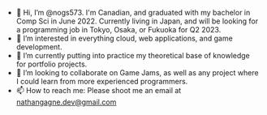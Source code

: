 - 👋 Hi, I’m @nogs573. I'm Canadian, and graduated with my bachelor in Comp Sci in June 2022. 
  Currently living in Japan, and will be looking for a programming job in Tokyo, Osaka, or Fukuoka for Q2 2023.  
- 👀 I’m interested in everything cloud, web applications, and game development.
- 🌱 I’m currently putting into practice my theoretical base of knowledge for portfolio projects.
- 💞️ I’m looking to collaborate on Game Jams, as well as any project where I could learn from more
  experienced programmers.
- 📫 How to reach me: Please shoot me an email at nathangagne.dev@gmail.com

<!---
nogs573/nogs573 is a ✨ special ✨ repository because its `README.md` (this file) appears on your GitHub profile.
You can click the Preview link to take a look at your changes.
--->
